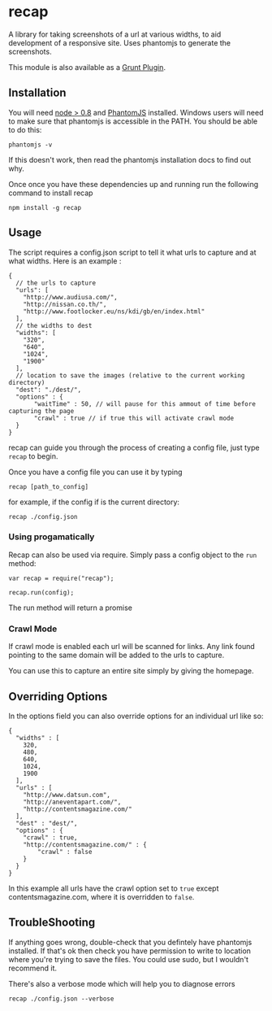 recap
======

A library for taking screenshots of a url at various widths, to aid development of a responsive site.  Uses phantomjs to generate the screenshots.

This module is also available as a [Grunt Plugin](https://github.com/aintgoin2goa/grunt-recap/).


Installation
---------------

You will need [node > 0.8](http://nodejs.org/) and [PhantomJS](http://phantomjs.org/) installed. Windows users will need to make sure that phantomjs is accessible in the PATH.  You should be able to do this:

    phantomjs -v
	
If this doesn't work, then read the phantomjs installation docs to find out why.

Once once you have these dependencies up and running run the following command to install recap
    
    npm install -g recap


Usage
------

The script requires a config.json script to tell it what urls to capture and at what widths. Here is an example :

	{
	  // the urls to capture
	  "urls": [
		"http://www.audiusa.com/",
		"http://nissan.co.th/",
		"http://www.footlocker.eu/ns/kdi/gb/en/index.html"
	  ],
	  // the widths to dest
	  "widths": [
		"320",
		"640",
		"1024",
		"1900"
	  ],
	  // location to save the images (relative to the current working directory)
	  "dest": "./dest/",
	  "options" : {
	  	   "waitTime" : 50, // will pause for this ammout of time before capturing the page
	  	   "crawl" : true // if true this will activate crawl mode
	  }
	}
	
recap can guide you through the process of creating a config file, just type `recap` to begin.

Once you have a config file you can use it by typing

    recap [path_to_config]
	
for example, if the config if is the current directory:

    recap ./config.json

### Using progamatically

Recap can also be used via require.  Simply pass a config object to the `run` method:

	var recap = require("recap");

	recap.run(config);

The run method will return a promise

### Crawl Mode

If crawl mode is enabled each url will be scanned for links.  Any link found pointing to the same domain will be added to the urls to capture.  

You can use this to capture an entire site simply by giving the homepage.
	
Overriding Options
---------------------

In the options field you can also override options for an individual url like so:

	{
	  "widths" : [
	    320,
	    480,
	    640,
	    1024,
	    1900
	  ],
	  "urls" : [
	    "http://www.datsun.com",
	    "http://aneventapart.com/",
	    "http://contentsmagazine.com/"
	  ],
	  "dest" : "dest/",
	  "options" : {
	  	"crawl" : true,
	  	"http://contentsmagazine.com/" : {
	  		"crawl" : false
	  	}
	  }
	}

In this example all urls have the crawl option set to `true` except contentsmagazine.com, where it is overridden to `false`.

TroubleShooting
------------------

If anything goes wrong, double-check that you defintely have phantomjs installed.  If that's ok then check you have permission to write to location where you're trying to save the files.  You could use sudo, but I wouldn't recommend it.
	
There's also a verbose mode which will help you to diagnose errors

    recap ./config.json --verbose

